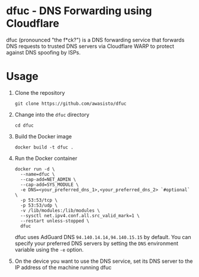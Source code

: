 dfuc - DNS Forwarding using Cloudflare
======================================

dfuc (pronounced "the f*ck?") is a DNS forwarding service that forwards DNS requests to trusted DNS servers via
Cloudflare WARP to protect against DNS spoofing by ISPs.

Usage
=====

1. Clone the repository

   ```
   git clone https://github.com/awasisto/dfuc
   ```

2. Change into the `dfuc` directory

   ```
   cd dfuc
   ```

3. Build the Docker image

   ```
   docker build -t dfuc .
   ```

4. Run the Docker container

   ```
   docker run -d \
     --name=dfuc \
     --cap-add=NET_ADMIN \
     --cap-add=SYS_MODULE \
     -e DNS=<your_preferred_dns_1>,<your_preferred_dns_2> `#optional` \
     -p 53:53/tcp \
     -p 53:53/udp \
     -v /lib/modules:/lib/modules \
     --sysctl net.ipv4.conf.all.src_valid_mark=1 \
     --restart unless-stopped \
     dfuc
   ```

   dfuc uses AdGuard DNS `94.140.14.14,94.140.15.15` by default. You can specify your preferred DNS servers by setting
   the `DNS` environment variable using the `-e` option.

5. On the device you want to use the DNS service, set its DNS server to the IP address of the machine running dfuc
